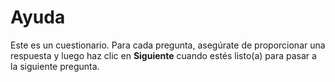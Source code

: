 # Ayuda

Este es un cuestionario. Para cada pregunta, asegúrate de proporcionar una respuesta y luego haz clic en **Siguiente** cuando estés listo(a) para pasar a la siguiente pregunta.